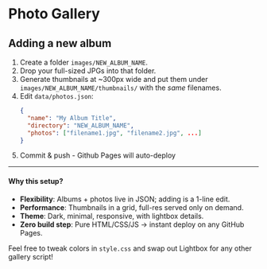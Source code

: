 # Photo Gallery

## Adding a new album

1. Create a folder `images/NEW_ALBUM_NAME`.
2. Drop your full-sized JPGs into that folder.
3. Generate thumbnails at ~300px wide and put them under
   `images/NEW_ALBUM_NAME/thumbnails/` with the *same* filenames.
4. Edit `data/photos.json`:
   ```json
   {
     "name": "My Album Title",
     "directory": "NEW_ALBUM_NAME",
     "photos": ["filename1.jpg", "filename2.jpg", ...]
   }
5. Commit & push - Github Pages will auto-deploy

---

#### Why this setup?

- **Flexibility**: Albums + photos live in JSON; adding is a 1-line edit.
- **Performance**: Thumbnails in a grid, full-res served only on demand.
- **Theme**: Dark, minimal, responsive, with lightbox details.
- **Zero build step**: Pure HTML/CSS/JS → instant deploy on any GitHub Pages.

Feel free to tweak colors in `style.css` and swap out Lightbox for any other gallery script!
